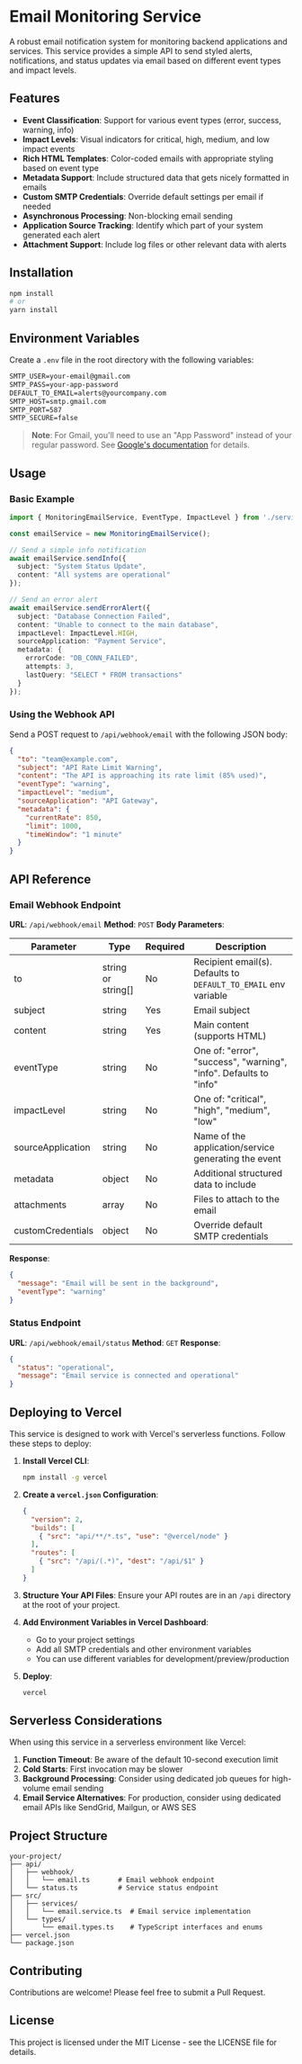 # Email Monitoring Service

A robust email notification system for monitoring backend applications and services. This service provides a simple API to send styled alerts, notifications, and status updates via email based on different event types and impact levels.

## Features

- **Event Classification**: Support for various event types (error, success, warning, info)
- **Impact Levels**: Visual indicators for critical, high, medium, and low impact events
- **Rich HTML Templates**: Color-coded emails with appropriate styling based on event type
- **Metadata Support**: Include structured data that gets nicely formatted in emails
- **Custom SMTP Credentials**: Override default settings per email if needed
- **Asynchronous Processing**: Non-blocking email sending
- **Application Source Tracking**: Identify which part of your system generated each alert
- **Attachment Support**: Include log files or other relevant data with alerts

## Installation

```bash
npm install
# or
yarn install
```

## Environment Variables

Create a `.env` file in the root directory with the following variables:

```txt
SMTP_USER=your-email@gmail.com
SMTP_PASS=your-app-password
DEFAULT_TO_EMAIL=alerts@yourcompany.com
SMTP_HOST=smtp.gmail.com
SMTP_PORT=587
SMTP_SECURE=false
```

> **Note**: For Gmail, you'll need to use an "App Password" instead of your regular password. See [Google's documentation](https://support.google.com/accounts/answer/185833) for details.

## Usage

### Basic Example

```typescript
import { MonitoringEmailService, EventType, ImpactLevel } from './services/email.service';

const emailService = new MonitoringEmailService();

// Send a simple info notification
await emailService.sendInfo({
  subject: "System Status Update",
  content: "All systems are operational"
});

// Send an error alert
await emailService.sendErrorAlert({
  subject: "Database Connection Failed",
  content: "Unable to connect to the main database",
  impactLevel: ImpactLevel.HIGH,
  sourceApplication: "Payment Service",
  metadata: {
    errorCode: "DB_CONN_FAILED",
    attempts: 3,
    lastQuery: "SELECT * FROM transactions"
  }
});
```

### Using the Webhook API

Send a POST request to `/api/webhook/email` with the following JSON body:

```json
{
  "to": "team@example.com",
  "subject": "API Rate Limit Warning",
  "content": "The API is approaching its rate limit (85% used)",
  "eventType": "warning",
  "impactLevel": "medium",
  "sourceApplication": "API Gateway",
  "metadata": {
    "currentRate": 850,
    "limit": 1000,
    "timeWindow": "1 minute"
  }
}
```

## API Reference

### Email Webhook Endpoint

**URL**: `/api/webhook/email`
**Method**: `POST`
**Body Parameters**:

| Parameter | Type | Required | Description |
|-----------|------|----------|-------------|
| to | string or string[] | No | Recipient email(s). Defaults to `DEFAULT_TO_EMAIL` env variable |
| subject | string | Yes | Email subject |
| content | string | Yes | Main content (supports HTML) |
| eventType | string | No | One of: "error", "success", "warning", "info". Defaults to "info" |
| impactLevel | string | No | One of: "critical", "high", "medium", "low" |
| sourceApplication | string | No | Name of the application/service generating the event |
| metadata | object | No | Additional structured data to include |
| attachments | array | No | Files to attach to the email |
| customCredentials | object | No | Override default SMTP credentials |

**Response**:

```json
{
  "message": "Email will be sent in the background",
  "eventType": "warning"
}
```

### Status Endpoint

**URL**: `/api/webhook/email/status`
**Method**: `GET`
**Response**:

```json
{
  "status": "operational",
  "message": "Email service is connected and operational"
}
```

## Deploying to Vercel

This service is designed to work with Vercel's serverless functions. Follow these steps to deploy:

1. **Install Vercel CLI**:

   ```bash
   npm install -g vercel
   ```

2. **Create a `vercel.json` Configuration**:

   ```json
   {
     "version": 2,
     "builds": [
       { "src": "api/**/*.ts", "use": "@vercel/node" }
     ],
     "routes": [
       { "src": "/api/(.*)", "dest": "/api/$1" }
     ]
   }
   ```

3. **Structure Your API Files**:
   Ensure your API routes are in an `/api` directory at the root of your project.

4. **Add Environment Variables in Vercel Dashboard**:
   - Go to your project settings
   - Add all SMTP credentials and other environment variables
   - You can use different variables for development/preview/production

5. **Deploy**:

   ```bash
   vercel
   ```

## Serverless Considerations

When using this service in a serverless environment like Vercel:

1. **Function Timeout**: Be aware of the default 10-second execution limit
2. **Cold Starts**: First invocation may be slower
3. **Background Processing**: Consider using dedicated job queues for high-volume email sending
4. **Email Service Alternatives**: For production, consider using dedicated email APIs like SendGrid, Mailgun, or AWS SES

## Project Structure

```
your-project/
├── api/
│   ├── webhook/
│   │   └── email.ts       # Email webhook endpoint
│   └── status.ts          # Service status endpoint
├── src/
│   ├── services/
│   │   └── email.service.ts  # Email service implementation
│   └── types/
│       └── email.types.ts    # TypeScript interfaces and enums
├── vercel.json
└── package.json
```

## Contributing

Contributions are welcome! Please feel free to submit a Pull Request.

## License

This project is licensed under the MIT License - see the LICENSE file for details.
